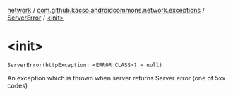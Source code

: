 [network](../../index.md) / [com.github.kacso.androidcommons.network.exceptions](../index.md) / [ServerError](index.md) / [&lt;init&gt;](.)

# &lt;init&gt;

`ServerError(httpException: <ERROR CLASS>? = null)`

An exception which is thrown when server returns Server error (one of 5xx codes)

